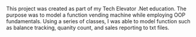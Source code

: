 This project was created as part of my Tech Elevator .Net education. The purpose was to model a function vending machine while employing OOP fundamentals. Using a series of classes, I was able to model function such as balance tracking, quanity count, and sales reporting to txt files. 
